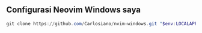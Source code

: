 ## Configurasi Neovim Windows saya
```ps1
git clone https://github.com/Carlosiano/nvim-windows.git "$env:LOCALAPPDATA\nvim"
```
